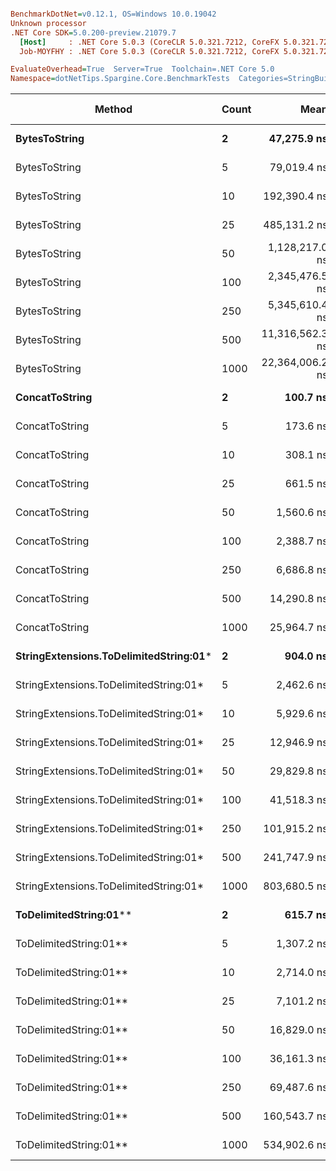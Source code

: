 ``` ini

BenchmarkDotNet=v0.12.1, OS=Windows 10.0.19042
Unknown processor
.NET Core SDK=5.0.200-preview.21079.7
  [Host]     : .NET Core 5.0.3 (CoreCLR 5.0.321.7212, CoreFX 5.0.321.7212), X64 RyuJIT
  Job-MOYFHY : .NET Core 5.0.3 (CoreCLR 5.0.321.7212, CoreFX 5.0.321.7212), X64 RyuJIT

EvaluateOverhead=True  Server=True  Toolchain=.NET Core 5.0  
Namespace=dotNetTips.Spargine.Core.BenchmarkTests  Categories=StringBuilderHelper  

```
|                                 Method | Count |            Mean |         Error |        StdDev |        StdErr |          Median |              Min |               Q1 |              Q3 |             Max |         Op/s | CI99.9% Margin | Iterations | Kurtosis | MValue | Skewness | Rank | LogicalGroup | Baseline |    Gen 0 |    Gen 1 |    Gen 2 |  Allocated | Code Size |
|--------------------------------------- |------ |----------------:|--------------:|--------------:|--------------:|----------------:|-----------------:|-----------------:|----------------:|----------------:|-------------:|---------------:|-----------:|---------:|-------:|---------:|-----:|------------- |--------- |---------:|---------:|---------:|-----------:|----------:|
|                          **BytesToString** |     **2** |     **47,275.9 ns** |   **2,193.87 ns** |   **6,434.25 ns** |     **646.67 ns** |     **45,520.8 ns** |     **36,635.66 ns** |     **41,900.81 ns** |     **53,763.2 ns** |     **61,724.3 ns** |    **21,152.43** |   **2,193.874 ns** |      **99.00** |    **2.008** |  **3.409** |   **0.5903** |   **19** |            ***** |       **No** |   **4.0283** |        **-** |        **-** |    **36896 B** |     **403 B** |
|                          BytesToString |     5 |     79,019.4 ns |   1,295.83 ns |   1,212.12 ns |     312.97 ns |     78,970.6 ns |     77,082.93 ns |     78,158.28 ns |     79,777.2 ns |     81,325.4 ns |    12,655.12 |   1,295.834 ns |      15.00 |    1.921 |  2.000 |   0.2166 |   21 |            * |       No |   9.5215 |   0.2441 |        - |    87064 B |     403 B |
|                          BytesToString |    10 |    192,390.4 ns |   3,221.94 ns |   2,856.17 ns |     763.34 ns |    191,770.3 ns |    188,080.62 ns |    190,405.24 ns |    195,027.5 ns |    196,463.2 ns |     5,197.76 |   3,221.945 ns |      14.00 |    1.399 |  2.000 |   0.0960 |   24 |            * |       No |  22.4609 |        - |        - |   210528 B |     403 B |
|                          BytesToString |    25 |    485,131.2 ns |   9,691.57 ns |   9,065.50 ns |   2,340.70 ns |    485,016.5 ns |    469,240.43 ns |    479,273.78 ns |    489,003.9 ns |    502,460.1 ns |     2,061.30 |   9,691.566 ns |      15.00 |    2.161 |  2.000 |   0.2313 |   26 |            * |       No |  55.6641 |   6.8359 |        - |   500720 B |     403 B |
|                          BytesToString |    50 |  1,128,217.0 ns |  22,062.33 ns |  43,030.89 ns |   6,276.70 ns |  1,132,076.2 ns |  1,042,727.15 ns |  1,102,103.22 ns |  1,160,585.8 ns |  1,209,279.3 ns |       886.35 |  22,062.334 ns |      47.00 |    2.160 |  2.000 |  -0.1440 |   29 |            * |       No | 109.3750 |  27.3438 |   9.7656 |  1028175 B |     403 B |
|                          BytesToString |   100 |  2,345,476.5 ns |  45,542.32 ns |  59,217.89 ns |  12,087.80 ns |  2,347,375.2 ns |  2,261,536.72 ns |  2,288,261.04 ns |  2,381,851.5 ns |  2,452,963.7 ns |       426.35 |  45,542.324 ns |      24.00 |    1.772 |  2.000 |   0.2036 |   30 |            * |       No | 218.7500 |  58.5938 |  19.5313 |  2062285 B |     403 B |
|                          BytesToString |   250 |  5,345,610.4 ns |  93,860.31 ns | 173,976.11 ns |  26,531.11 ns |  5,363,054.7 ns |  4,828,521.09 ns |  5,248,342.19 ns |  5,471,746.9 ns |  5,633,292.2 ns |       187.07 |  93,860.314 ns |      43.00 |    3.913 |  2.000 |  -0.8674 |   31 |            * |       No | 500.0000 | 195.3125 |  46.8750 |  5132520 B |     403 B |
|                          BytesToString |   500 | 11,316,562.3 ns | 225,501.64 ns | 250,644.48 ns |  57,501.79 ns | 11,305,817.2 ns | 10,796,679.69 ns | 11,111,381.25 ns | 11,481,400.0 ns | 11,790,500.0 ns |        88.37 | 225,501.641 ns |      19.00 |    2.250 |  2.000 |  -0.0035 |   32 |            * |       No | 375.0000 | 187.5000 |  62.5000 | 10254816 B |     403 B |
|                          BytesToString |  1000 | 22,364,006.2 ns | 418,766.38 ns | 688,045.17 ns | 116,300.86 ns | 22,480,535.9 ns | 20,174,557.81 ns | 22,005,557.81 ns | 22,733,584.4 ns | 23,650,814.1 ns |        44.71 | 418,766.382 ns |      35.00 |    4.783 |  2.000 |  -1.0482 |   33 |            * |       No | 500.0000 | 281.2500 | 125.0000 | 20499448 B |     403 B |
|                         **ConcatToString** |     **2** |        **100.7 ns** |       **2.11 ns** |       **3.96 ns** |       **0.60 ns** |        **100.0 ns** |         **92.11 ns** |         **98.70 ns** |        **103.1 ns** |        **110.5 ns** | **9,934,778.16** |       **2.107 ns** |      **44.00** |    **2.969** |  **2.000** |   **0.4349** |    **1** |            ***** |       **No** |   **0.0104** |        **-** |        **-** |       **96 B** |     **453 B** |
|                         ConcatToString |     5 |        173.6 ns |       3.51 ns |       8.49 ns |       1.02 ns |        171.5 ns |        155.28 ns |        168.39 ns |        178.0 ns |        195.9 ns | 5,760,388.76 |       3.513 ns |      69.00 |    3.192 |  2.000 |   0.5906 |    2 |            * |       No |   0.0210 |        - |        - |      192 B |     453 B |
|                         ConcatToString |    10 |        308.1 ns |       5.24 ns |       8.60 ns |       1.45 ns |        306.4 ns |        281.98 ns |        304.30 ns |        310.6 ns |        338.4 ns | 3,246,126.55 |       5.237 ns |      35.00 |    7.194 |  2.000 |   0.6140 |    3 |            * |       No |   0.0401 |        - |        - |      368 B |     453 B |
|                         ConcatToString |    25 |        661.5 ns |      15.99 ns |      45.89 ns |       4.71 ns |        660.4 ns |        593.07 ns |        621.38 ns |        683.0 ns |        782.7 ns | 1,511,746.87 |      15.994 ns |      95.00 |    2.991 |  2.812 |   0.7020 |    5 |            * |       No |   0.0954 |        - |        - |      872 B |     453 B |
|                         ConcatToString |    50 |      1,560.6 ns |     100.52 ns |     294.80 ns |      29.63 ns |      1,475.8 ns |      1,107.14 ns |      1,348.99 ns |      1,708.6 ns |      2,246.9 ns |   640,796.59 |     100.516 ns |      99.00 |    2.436 |  2.778 |   0.7188 |    8 |            * |       No |   0.1907 |        - |        - |     1728 B |     453 B |
|                         ConcatToString |   100 |      2,388.7 ns |      47.63 ns |      68.31 ns |      12.91 ns |      2,399.3 ns |      2,151.83 ns |      2,356.21 ns |      2,412.9 ns |      2,494.8 ns |   418,641.43 |      47.631 ns |      28.00 |    6.031 |  2.000 |  -1.2575 |    9 |            * |       No |   0.3777 |        - |        - |     3424 B |     453 B |
|                         ConcatToString |   250 |      6,686.8 ns |      89.15 ns |     102.66 ns |      22.96 ns |      6,668.9 ns |      6,510.73 ns |      6,617.80 ns |      6,768.9 ns |      6,911.7 ns |   149,547.79 |      89.147 ns |      20.00 |    2.298 |  2.000 |   0.1765 |   13 |            * |       No |   2.4261 |   0.0763 |        - |    21832 B |     453 B |
|                         ConcatToString |   500 |     14,290.8 ns |     107.42 ns |     100.48 ns |      25.94 ns |     14,296.3 ns |     14,136.93 ns |     14,211.29 ns |     14,372.4 ns |     14,450.4 ns |    69,975.26 |     107.417 ns |      15.00 |    1.543 |  2.000 |  -0.0873 |   15 |            * |       No |   4.7607 |   0.2594 |        - |    43200 B |     453 B |
|                         ConcatToString |  1000 |     25,964.7 ns |     366.21 ns |     324.63 ns |      86.76 ns |     25,950.7 ns |     25,547.40 ns |     25,714.38 ns |     26,136.9 ns |     26,680.2 ns |    38,513.88 |     366.205 ns |      14.00 |    2.466 |  2.000 |   0.5571 |   16 |            * |       No |   8.7280 |   0.9460 |        - |    76272 B |     453 B |
| **StringExtensions.ToDelimitedString:01*** |     **2** |        **904.0 ns** |      **54.80 ns** |     **159.86 ns** |      **16.15 ns** |        **885.6 ns** |        **614.80 ns** |        **809.22 ns** |        **998.2 ns** |      **1,272.1 ns** | **1,106,218.82** |      **54.800 ns** |      **98.00** |    **2.421** |  **3.333** |   **0.3291** |    **6** |            ***** |       **No** |   **0.1450** |        **-** |        **-** |     **1320 B** |     **356 B** |
| StringExtensions.ToDelimitedString:01* |     5 |      2,462.6 ns |      22.74 ns |      20.16 ns |       5.39 ns |      2,466.6 ns |      2,426.45 ns |      2,446.09 ns |      2,478.8 ns |      2,496.5 ns |   406,066.72 |      22.745 ns |      14.00 |    1.732 |  2.000 |  -0.0820 |   10 |            * |       No |   0.5188 |        - |        - |     4736 B |     356 B |
| StringExtensions.ToDelimitedString:01* |    10 |      5,929.6 ns |     418.02 ns |   1,232.55 ns |     123.26 ns |      6,058.5 ns |      4,056.04 ns |      4,704.85 ns |      6,820.4 ns |      8,726.3 ns |   168,646.35 |     418.024 ns |     100.00 |    1.930 |  3.241 |   0.1077 |   12 |            * |       No |   0.9842 |        - |        - |     8952 B |     356 B |
| StringExtensions.ToDelimitedString:01* |    25 |     12,946.9 ns |   1,711.27 ns |   5,045.71 ns |     504.57 ns |      9,856.8 ns |      8,806.37 ns |      9,533.26 ns |     18,011.4 ns |     23,936.2 ns |    77,238.69 |   1,711.269 ns |     100.00 |    2.256 |  2.648 |   1.0179 |   14 |            * |       No |   2.6093 |   0.0305 |        - |    23912 B |     356 B |
| StringExtensions.ToDelimitedString:01* |    50 |     29,829.8 ns |   3,058.76 ns |   9,018.83 ns |     901.88 ns |     25,540.7 ns |     18,325.63 ns |     22,339.66 ns |     36,038.3 ns |     54,278.3 ns |    33,523.49 |   3,058.761 ns |     100.00 |    2.684 |  3.074 |   0.8073 |   16 |            * |       No |   5.1880 |   0.1221 |        - |    47088 B |     356 B |
| StringExtensions.ToDelimitedString:01* |   100 |     41,518.3 ns |   1,518.91 ns |   4,027.92 ns |     444.81 ns |     42,018.6 ns |     35,472.45 ns |     38,153.91 ns |     42,804.4 ns |     56,902.1 ns |    24,085.75 |   1,518.906 ns |      82.00 |    5.963 |  3.045 |   1.2906 |   18 |            * |       No |  10.1318 |   0.3662 |        - |    93360 B |     356 B |
| StringExtensions.ToDelimitedString:01* |   250 |    101,915.2 ns |   2,013.39 ns |   3,473.01 ns |     563.40 ns |    102,638.3 ns |     93,931.35 ns |    101,069.58 ns |    104,034.1 ns |    108,059.9 ns |     9,812.08 |   2,013.394 ns |      38.00 |    2.677 |  2.000 |  -0.6350 |   22 |            * |       No |  23.1934 |        - |        - |   209632 B |     356 B |
| StringExtensions.ToDelimitedString:01* |   500 |    241,747.9 ns |   9,752.94 ns |  27,187.31 ns |   2,865.79 ns |    236,965.1 ns |    162,562.65 ns |    221,430.35 ns |    262,848.0 ns |    308,201.7 ns |     4,136.54 |   9,752.943 ns |      90.00 |    2.991 |  2.973 |   0.1193 |   25 |            * |       No |  45.8984 |   8.0566 |        - |   408776 B |     356 B |
| StringExtensions.ToDelimitedString:01* |  1000 |    803,680.5 ns |  23,494.81 ns |  68,162.69 ns |   6,920.87 ns |    789,445.6 ns |    613,429.79 ns |    758,811.23 ns |    846,570.9 ns |    997,992.1 ns |     1,244.28 |  23,494.806 ns |      97.00 |    3.193 |  2.062 |   0.3917 |   28 |            * |       No |  87.8906 |  46.8750 |  27.3438 |   823218 B |     356 B |
|                 **ToDelimitedString:01**** |     **2** |        **615.7 ns** |      **11.68 ns** |      **26.35 ns** |       **3.37 ns** |        **611.0 ns** |        **570.09 ns** |        **599.71 ns** |        **627.4 ns** |        **693.8 ns** | **1,624,048.71** |      **11.675 ns** |      **61.00** |    **3.736** |  **2.000** |   **0.8423** |    **4** |            ***** |       **No** |   **0.0715** |        **-** |        **-** |      **656 B** |     **655 B** |
|                 ToDelimitedString:01** |     5 |      1,307.2 ns |      21.47 ns |      17.93 ns |       4.97 ns |      1,309.1 ns |      1,275.43 ns |      1,297.02 ns |      1,314.9 ns |      1,345.1 ns |   765,016.29 |      21.471 ns |      13.00 |    2.611 |  2.000 |   0.1475 |    7 |            * |       No |   0.1755 |        - |        - |     1600 B |     655 B |
|                 ToDelimitedString:01** |    10 |      2,714.0 ns |      90.34 ns |     262.09 ns |      26.61 ns |      2,662.4 ns |      2,251.83 ns |      2,510.22 ns |      2,897.7 ns |      3,365.4 ns |   368,465.13 |      90.339 ns |      97.00 |    2.515 |  2.621 |   0.4402 |   11 |            * |       No |   0.3471 |        - |        - |     3184 B |     655 B |
|                 ToDelimitedString:01** |    25 |      7,101.2 ns |     341.46 ns |     996.07 ns |     100.62 ns |      6,597.7 ns |      5,779.47 ns |      6,353.19 ns |      7,862.1 ns |     10,074.8 ns |   140,821.99 |     341.465 ns |      98.00 |    3.131 |  2.694 |   1.0561 |   13 |            * |       No |   0.8698 |        - |        - |     7920 B |     655 B |
|                 ToDelimitedString:01** |    50 |     16,829.0 ns |   1,217.95 ns |   3,591.15 ns |     359.11 ns |     15,072.8 ns |     12,599.16 ns |     14,084.25 ns |     19,877.5 ns |     24,488.0 ns |    59,421.30 |   1,217.949 ns |     100.00 |    1.998 |  3.136 |   0.6619 |   15 |            * |       No |   3.1891 |   0.0763 |        - |    29128 B |     655 B |
|                 ToDelimitedString:01** |   100 |     36,161.3 ns |   3,223.96 ns |   9,040.34 ns |     947.69 ns |     33,556.4 ns |     24,040.68 ns |     30,268.76 ns |     39,878.9 ns |     60,745.1 ns |    27,653.88 |   3,223.964 ns |      91.00 |    3.643 |  2.621 |   1.1087 |   17 |            * |       No |   6.3477 |   0.2441 |        - |    57800 B |     655 B |
|                 ToDelimitedString:01** |   250 |     69,487.6 ns |     665.99 ns |     622.97 ns |     160.85 ns |     69,242.6 ns |     68,619.67 ns |     69,088.67 ns |     69,877.0 ns |     70,529.9 ns |    14,391.06 |     665.988 ns |      15.00 |    1.725 |  2.000 |   0.4137 |   20 |            * |       No |  13.3057 |   1.3428 |        - |   121272 B |     655 B |
|                 ToDelimitedString:01** |   500 |    160,543.7 ns |   8,429.47 ns |  24,722.18 ns |   2,484.67 ns |    164,966.8 ns |    113,130.77 ns |    141,703.31 ns |    177,035.7 ns |    217,254.1 ns |     6,228.83 |   8,429.472 ns |      99.00 |    2.400 |  2.815 |  -0.2717 |   23 |            * |       No |  25.3906 |        - |        - |   232416 B |     655 B |
|                 ToDelimitedString:01** |  1000 |    534,902.6 ns |  15,235.66 ns |  44,922.68 ns |   4,492.27 ns |    535,855.1 ns |    367,746.53 ns |    515,102.83 ns |    563,234.5 ns |    628,957.3 ns |     1,869.50 |  15,235.656 ns |     100.00 |    4.523 |  2.000 |  -0.7629 |   27 |            * |       No |  46.8750 |  20.5078 |  12.6953 |   454717 B |     655 B |
